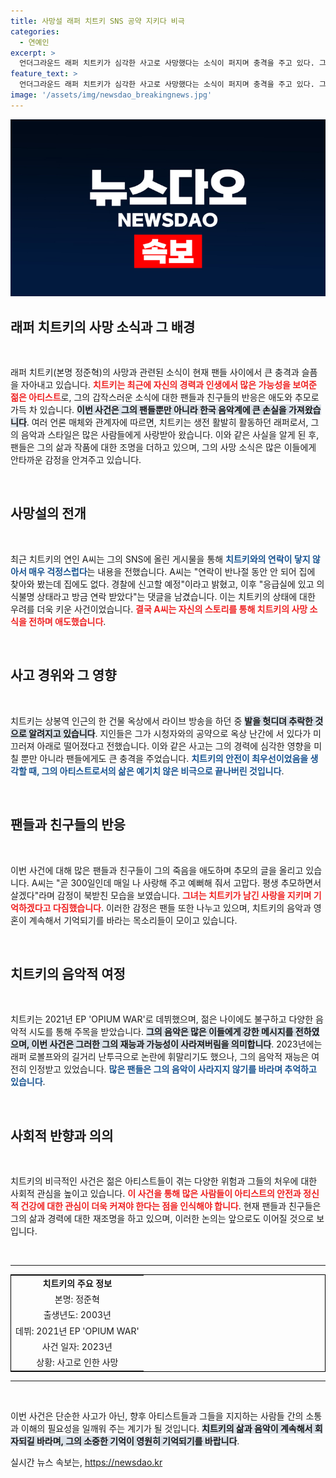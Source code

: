 ```yaml
---
title: 사망설 래퍼 치트키 SNS 공약 지키다 비극
categories:
  - 연예인
excerpt: >
  언더그라운드 래퍼 치트키가 심각한 사고로 사망했다는 소식이 퍼지며 충격을 주고 있다. 그의 연인 A씨는 SNS에 응급실 출입 정보를 전하며 안타까운 심경을 나눴다. 치트키의 마지막 순간에 대한 목격담은 더욱 슬프게 다가온다.
feature_text: >
  언더그라운드 래퍼 치트키가 심각한 사고로 사망했다는 소식이 퍼지며 충격을 주고 있다. 그의 연인 A씨는 SNS에 응급실 출입 정보를 전하며 안타까운 심경을 나눴다. 치트키의 마지막 순간에 대한 목격담은 더욱 슬프게 다가온다.
image: '/assets/img/newsdao_breakingnews.jpg'
---
```


<p><img src="/assets/img/newsdao_breakingnews.jpg" alt="firstkoreanews 속보" /></p>

<h2 data-ke-size="size26">래퍼 치트키의 사망 소식과 그 배경</h2>

<p data-ke-size="size16">&nbsp;</p>

<p>래퍼 치트키(본명 정준혁)의 사망과 관련된 소식이 현재 팬들 사이에서 큰 충격과 슬픔을 자아내고 있습니다. <b><span style="color: #ee2323;">치트키는 최근에 자신의 경력과 인생에서 많은 가능성을 보여준 젊은 아티스트</span></b>로, 그의 갑작스러운 소식에 대한 팬들과 친구들의 반응은 애도와 추모로 가득 차 있습니다. <b><span style="background-color: #21538527;">이번 사건은 그의 팬들뿐만 아니라 한국 음악계에 큰 손실을 가져왔습니다</span></b>. 여러 언론 매체와 관계자에 따르면, 치트키는 생전 활발히 활동하던 래퍼로서, 그의 음악과 스타일은 많은 사람들에게 사랑받아 왔습니다. 이와 같은 사실을 알게 된 후, 팬들은 그의 삶과 작품에 대한 조명을 더하고 있으며, 그의 사망 소식은 많은 이들에게 안타까운 감정을 안겨주고 있습니다.</p>

<p data-ke-size="size16">&nbsp;</p>

<h2 data-ke-size="size26">사망설의 전개</h2>

<p data-ke-size="size16">&nbsp;</p>

<p>최근 치트키의 연인 A씨는 그의 SNS에 올린 게시물을 통해 <b><span style="color: #1a5490;">치트키와의 연락이 닿지 않아서 매우 걱정스럽다</span></b>는 내용을 전했습니다. A씨는 "연락이 반나절 동안 안 되어 집에 찾아와 봤는데 집에도 없다. 경찰에 신고할 예정"이라고 밝혔고, 이후 "응급실에 있고 의식불명 상태라고 방금 연락 받았다"는 댓글을 남겼습니다. 이는 치트키의 상태에 대한 우려를 더욱 키운 사건이었습니다. <b><span style="color: #ee2323;">결국 A씨는 자신의 스토리를 통해 치트키의 사망 소식을 전하며 애도했습니다</span></b>.</p>

<p data-ke-size="size16">&nbsp;</p>

<h2 data-ke-size="size26">사고 경위와 그 영향</h2>

<p data-ke-size="size16">&nbsp;</p>

<p>치트키는 상봉역 인근의 한 건물 옥상에서 라이브 방송을 하던 중 <b><span style="background-color: #21538527;">발을 헛디뎌 추락한 것으로 알려지고 있습니다</span></b>. 지인들은 그가 시청자와의 공약으로 옥상 난간에 서 있다가 미끄러져 아래로 떨어졌다고 전했습니다. 이와 같은 사고는 그의 경력에 심각한 영향을 미칠 뿐만 아니라 팬들에게도 큰 충격을 주었습니다. <b><span style="color: #1a5490;">치트키의 안전이 최우선이었음을 생각할 때, 그의 아티스트로서의 삶은 예기치 않은 비극으로 끝나버린 것입니다</span></b>.</p>

<p data-ke-size="size16">&nbsp;</p>

<h2 data-ke-size="size26">팬들과 친구들의 반응</h2>

<p data-ke-size="size16">&nbsp;</p>

<p>이번 사건에 대해 많은 팬들과 친구들이 그의 죽음을 애도하며 추모의 글을 올리고 있습니다. A씨는 "곧 300일인데 매일 나 사랑해 주고 예뻐해 줘서 고맙다. 평생 추모하면서 살겠다"라며 감정이 북받친 모습을 보였습니다. <b><span style="color: #ee2323;">그녀는 치트키가 남긴 사랑을 지키며 기억하겠다고 다짐했습니다</span></b>. 이러한 감정은 팬들 또한 나누고 있으며, 치트키의 음악과 영혼이 계속해서 기억되기를 바라는 목소리들이 모이고 있습니다.</p>

<p data-ke-size="size16">&nbsp;</p>

<h2 data-ke-size="size26">치트키의 음악적 여정</h2>

<p data-ke-size="size16">&nbsp;</p>

<p>치트키는 2021년 EP 'OPIUM WAR'로 데뷔했으며, 젊은 나이에도 불구하고 다양한 음악적 시도를 통해 주목을 받았습니다. <b><span style="background-color: #21538527;">그의 음악은 많은 이들에게 강한 메시지를 전하였으며, 이번 사건은 그러한 그의 재능과 가능성이 사라져버림을 의미합니다</span></b>. 2023년에는 래퍼 로볼프와의 길거리 난투극으로 논란에 휘말리기도 했으나, 그의 음악적 재능은 여전히 인정받고 있었습니다. <b><span style="color: #1a5490;">많은 팬들은 그의 음악이 사라지지 않기를 바라며 추억하고 있습니다</span></b>.</p>

<p data-ke-size="size16">&nbsp;</p>

<h2 data-ke-size="size26">사회적 반향과 의의</h2>

<p data-ke-size="size16">&nbsp;</p>

<p>치트키의 비극적인 사건은 젊은 아티스트들이 겪는 다양한 위험과 그들의 처우에 대한 사회적 관심을 높이고 있습니다. <b><span style="color: #ee2323;">이 사건을 통해 많은 사람들이 아티스트의 안전과 정신적 건강에 대한 관심이 더욱 커져야 한다는 점을 인식해야 합니다</span></b>. 현재 팬들과 친구들은 그의 삶과 경력에 대한 재조명을 하고 있으며, 이러한 논의는 앞으로도 이어질 것으로 보입니다.</p>

<p data-ke-size="size16">&nbsp;</p>

<hr/>

<table style="width: 100%; border: solid 1px #000;"> 
<tr> 
<td style="text-align: center; height: 17px;"><b>치트키의 주요 정보</b></td> 
</tr> 
<tr> 
<td style="text-align: center;">본명: 정준혁</td> 
</tr> 
<tr> 
<td style="text-align: center;">출생년도: 2003년</td> 
</tr> 
<tr> 
<td style="text-align: center;">데뷔: 2021년 EP 'OPIUM WAR'</td> 
</tr> 
<tr> 
<td style="text-align: center;">사건 일자: 2023년</td> 
</tr> 
<tr> 
<td style="text-align: center;">상황: 사고로 인한 사망</td> 
</tr> 
</table>

<hr/> 

<p data-ke-size="size16">&nbsp;</p>

<p>이번 사건은 단순한 사고가 아닌, 향후 아티스트들과 그들을 지지하는 사람들 간의 소통과 이해의 필요성을 일깨워 주는 계기가 될 것입니다. <b><span style="background-color: #21538527;">치트키의 삶과 음악이 계속해서 회자되길 바라며, 그의 소중한 기억이 영원히 기억되기를 바랍니다</span></b>.</p>
실시간 뉴스 속보는, <a href="https://newsdao.kr" rel="dofollow">https://newsdao.kr</a>



